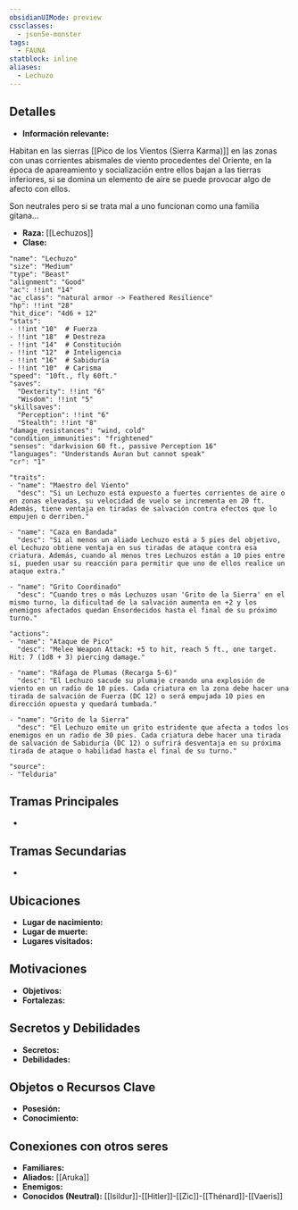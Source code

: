 ```yaml
---
obsidianUIMode: preview
cssclasses:
  - json5e-monster
tags:
  - FAUNA
statblock: inline
aliases:
  - Lechuzo
---
```

## Detalles
- **Información relevante:**

Habitan en las sierras [[Pico de los Vientos (Sierra Karma)]] en las zonas con unas corrientes abismales de viento procedentes del Oriente, en la época de apareamiento y socialización entre ellos bajan a las tierras inferiores, si se domina un elemento de aire se puede provocar algo de afecto con ellos.

Son neutrales pero si se trata mal a uno funcionan como una familia gitana...

- **Raza:** [[Lechuzos]]
- **Clase:**

```statblock
"name": "Lechuzo"
"size": "Medium"
"type": "Beast"
"alignment": "Good"
"ac": !!int "14"
"ac_class": "natural armor -> Feathered Resilience"
"hp": !!int "28"  
"hit_dice": "4d6 + 12"
"stats":
- !!int "10"  # Fuerza
- !!int "18"  # Destreza
- !!int "14"  # Constitución
- !!int "12"  # Inteligencia
- !!int "16"  # Sabiduría
- !!int "10"  # Carisma
"speed": "10ft., fly 60ft."
"saves":
  "Dexterity": !!int "6"
  "Wisdom": !!int "5"
"skillsaves":
  "Perception": !!int "6"
  "Stealth": !!int "8"
"damage_resistances": "wind, cold"
"condition_immunities": "frightened"
"senses": "darkvision 60 ft., passive Perception 16"
"languages": "Understands Auran but cannot speak"
"cr": "1"

"traits":
- "name": "Maestro del Viento"
  "desc": "Si un Lechuzo está expuesto a fuertes corrientes de aire o en zonas elevadas, su velocidad de vuelo se incrementa en 20 ft. Además, tiene ventaja en tiradas de salvación contra efectos que lo empujen o derriben."

- "name": "Caza en Bandada"
  "desc": "Si al menos un aliado Lechuzo está a 5 pies del objetivo, el Lechuzo obtiene ventaja en sus tiradas de ataque contra esa criatura. Además, cuando al menos tres Lechuzos están a 10 pies entre sí, pueden usar su reacción para permitir que uno de ellos realice un ataque extra."

- "name": "Grito Coordinado"
  "desc": "Cuando tres o más Lechuzos usan 'Grito de la Sierra' en el mismo turno, la dificultad de la salvación aumenta en +2 y los enemigos afectados quedan Ensordecidos hasta el final de su próximo turno."

"actions":
- "name": "Ataque de Pico"
  "desc": "Melee Weapon Attack: +5 to hit, reach 5 ft., one target. Hit: 7 (1d8 + 3) piercing damage."

- "name": "Ráfaga de Plumas (Recarga 5-6)"
  "desc": "El Lechuzo sacude su plumaje creando una explosión de viento en un radio de 10 pies. Cada criatura en la zona debe hacer una tirada de salvación de Fuerza (DC 12) o será empujada 10 pies en dirección opuesta y quedará tumbada."

- "name": "Grito de la Sierra"
  "desc": "El Lechuzo emite un grito estridente que afecta a todos los enemigos en un radio de 30 pies. Cada criatura debe hacer una tirada de salvación de Sabiduría (DC 12) o sufrirá desventaja en su próxima tirada de ataque o habilidad hasta el final de su turno."

"source":
- "Telduria"

```

## Tramas Principales
- 

## Tramas Secundarias
- 

## Ubicaciones
- **Lugar de nacimiento:**
- **Lugar de muerte:**
- **Lugares visitados:**

## Motivaciones
- **Objetivos:**
- **Fortalezas:**

## Secretos y Debilidades 
- **Secretos:**
- **Debilidades:**

## Objetos o Recursos Clave
- **Posesión:**
- **Conocimiento:**

## Conexiones con otros seres
- **Familiares:**
- **Aliados:** [[Aruka]]
- **Enemigos:**
- **Conocidos (Neutral):** [[Isildur]]-[[Hitler]]-[[Zic]]-[[Thénard]]-[[Vaeris]]